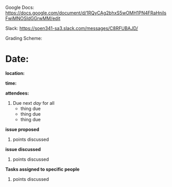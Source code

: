 Google Docs: https://docs.google.com/document/d/1RQyCAg2bhxS5wOMH1PN4FRaHnilsFwiMNOSIdGGrwMM/edit

Slack: https://soen341-sa3.slack.com/messages/C8RFUBAJD/ 

Grading Scheme: 

# Date:

**location:**

**time:**

**attendees:**
  1. Due next *day* for all
        - thing due
        - thing due
        - thing due
  
  **issue proposed**
  1. points discussed
  
  **issue discussed**
  1. points discussed
  
  **Tasks assigned to specific people**
  1. points discussed
